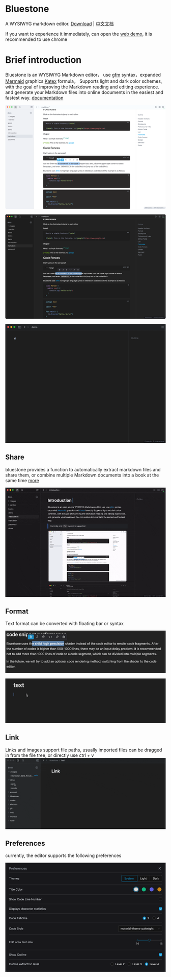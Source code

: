 # Bluestone
A WYSIWYG markdown editor.
[Download](https://github.com/1943time/bluestone/releases/latest)
 | [中文文档](./ZH_README.md)

If you want to experience it immediately, can open the [web demo](https://ed.bluestone.blog), it is recommended to use chrome

# Brief introduction

Bluestone is an WYSIWYG Markdown editor，
use [gfm](https://github.github.com/gfm/) syntax，expanded [Mermaid](https://mermaid.js.org/) graphics [Katex](https://katex.org/) formula，
Supports light and dark color schemes, with the goal of improving the Markdown reading
and editing experience. and generate your Markdown files into online documents in the easiest and fastest way.
[documentation](https://pb.bluestone.blog/official/book/docs/introduction)

![](./docs/assets/d1.png)

![](./docs/assets/d2.png)

![](./docs/assets/syntax.gif)

## Share
bluestone provides a function to automatically extract markdown files and share them, or combine multiple Markdown documents into a book at the same time [more](https://pb.bluestone.blog/official/book/docs/share)

![](./docs/assets/share.gif)

## Format

Text format can be converted with floating bar or syntax

![](./docs/assets/text.png)

![](./docs/assets/test1.gif)

## Link
Links and images support file paths, usually imported files can be dragged in from the file tree, or directly use ctrl + v
![](./docs/assets/link.gif)

## Preferences

currently, the editor supports the following preferences

![](./docs/assets/d5.png)

